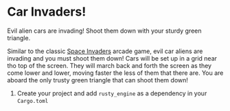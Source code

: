 # Car Invaders!

Evil alien cars are invading! Shoot them down with your sturdy green triangle.

Similar to the classic [Space Invaders](https://en.wikipedia.org/wiki/Space_Invaders) arcade game, evil car aliens are invading and you must shoot them down!  Cars will be set up in a grid near tho top of the screen. They will march back and forth the screen as they come lower and lower, moving faster the less of them that there are.  You are aboard the only trusty green triangle that can shoot them down!

1. Create your project and add `rusty_engine` as a dependency in your `Cargo.toml`
